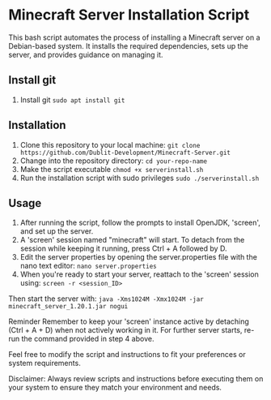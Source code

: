 
# Minecraft Server Installation Script

This bash script automates the process of installing a Minecraft server on a Debian-based system. It installs the required dependencies, sets up the server, and provides guidance on managing it.

## Install git
1. Install git
   `sudo apt install git`

## Installation

1. Clone this repository to your local machine:
   `git clone https://github.com/Dublit-Development/Minecraft-Server.git`
2. Change into the repository directory:
  `cd your-repo-name`
3. Make the script executable
  `chmod +x serverinstall.sh`
4. Run the installation script with sudo privileges
   `sudo ./serverinstall.sh`

## Usage
1. After running the script, follow the prompts to install OpenJDK, 'screen', and set up the server.
2. A 'screen' session named "minecraft" will start. To detach from the session while keeping it running, press Ctrl + A followed by D.
3. Edit the server properties by opening the server.properties file with the nano text editor:
  `nano server.properties`
4. When you're ready to start your server, reattach to the 'screen' session using:
  `screen -r <session_ID>`

Then start the server with:
`java -Xms1024M -Xmx1024M -jar minecraft_server_1.20.1.jar nogui`

Reminder
Remember to keep your 'screen' instance active by detaching (Ctrl + A + D) when not actively working in it. For further server starts, re-run the command provided in step 4 above.

Feel free to modify the script and instructions to fit your preferences or system requirements.

Disclaimer: Always review scripts and instructions before executing them on your system to ensure they match your environment and needs.
